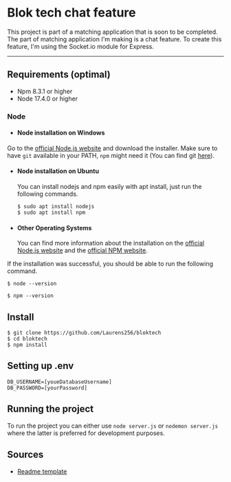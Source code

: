 # Blok tech chat feature
This project is part of a matching application that is soon to be completed. The part of matching application I'm making is a chat feature. To create this feature, I'm using the Socket.io module for Express.

---
## Requirements (optimal)
- Npm 8.3.1 or higher
- Node 17.4.0 or higher

### Node
- #### Node installation on Windows

Go to the [official Node.js website](https://nodejs.org/) and download the installer.
Make sure to have `git` available in your PATH, `npm` might need it (You can find git [here](https://git-scm.com/)).

- #### Node installation on Ubuntu

  You can install nodejs and npm easily with apt install, just run the following commands.

      $ sudo apt install nodejs
      $ sudo apt install npm

- #### Other Operating Systems
  You can find more information about the installation on the [official Node.js website](https://nodejs.org/) and the [official NPM website](https://npmjs.org/).

If the installation was successful, you should be able to run the following command.

    $ node --version

    $ npm --version

## Install

    $ git clone https://github.com/Laurens256/bloktech
    $ cd bloktech
    $ npm install


## Setting up .env
```
DB_USERNAME=[youeDatabaseUsername]
DB_PASSWORD=[yourPassword]
```


## Running the project
To run the project you can either use `node server.js` or `nodemon server.js` where the latter is preferred for development purposes.

## Sources
- [Readme template](https://gist.github.com/Igormandello/57d57ee9a9f32a5414009cbe191db432)